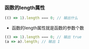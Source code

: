 ### 函数的length属性
```js
(() => 1).length === 0; // 输出什么
```
* 函数的length属性就是函数的参数个数
```js
(() => 1).length === 0; // 输出 true
(a => a).length; // 输出 1
```
